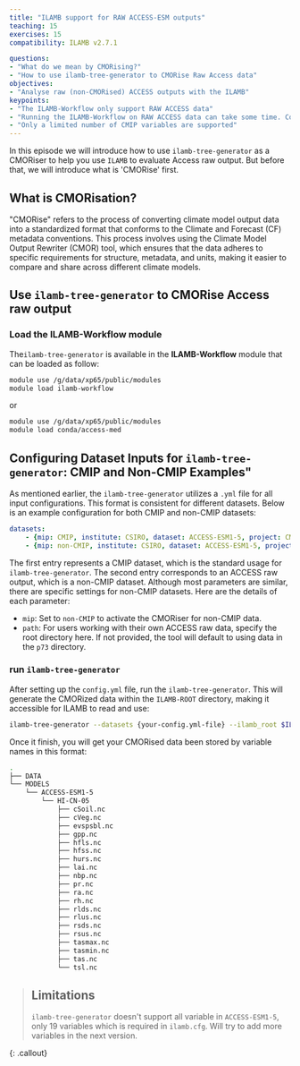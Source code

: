 ```yaml
---
title: "ILAMB support for RAW ACCESS-ESM outputs"
teaching: 15
exercises: 15
compatibility: ILAMB v2.7.1

questions:
- "What do we mean by CMORising?"
- "How to use ilamb-tree-generator to CMORise Raw Access data"
objectives:
- "Analyse raw (non-CMORised) ACCESS outputs with the ILAMB"
keypoints:
- "The ILAMB-Workflow only support RAW ACCESS data"
- "Running the ILAMB-Workflow on RAW ACCESS data can take some time. Consider if it is appropriate for your work"
- "Only a limited number of CMIP variables are supported"
---
```


In this episode we will introduce how to use `ilamb-tree-generator` as a CMORiser to help you use `ILAMB` to evaluate Access raw output. But before that, we will introduce what is 'CMORise' first.

## What is CMORisation?

"CMORise" refers to the process of converting climate model output data into a standardized format that conforms to the Climate and Forecast (CF) metadata conventions. This process involves using the Climate Model Output Rewriter (CMOR) tool, which ensures that the data adheres to specific requirements for structure, metadata, and units, making it easier to compare and share across different climate models.

## Use `ilamb-tree-generator` to CMORise Access raw output

### Load the ILAMB-Workflow module

The`ilamb-tree-generator` is available in the **ILAMB-Workflow** module that can be loaded as follow:

```bash
module use /g/data/xp65/public/modules
module load ilamb-workflow
```
or
```bash
module use /g/data/xp65/public/modules
module load conda/access-med
```

## Configuring Dataset Inputs for `ilamb-tree-generator`: CMIP and Non-CMIP Examples"

As mentioned earlier, the `ilamb-tree-generator` utilizes a `.yml` file for all input configurations. This format is consistent for different datasets. Below is an example configuration for both CMIP and non-CMIP datasets:

```yaml
datasets:
    - {mip: CMIP, institute: CSIRO, dataset: ACCESS-ESM1-5, project: CMIP6, exp: historical, ensemble: r1i1p1f1}
    - {mip: non-CMIP, institute: CSIRO, dataset: ACCESS-ESM1-5, project: CMIP6, exp: HI-CN-05}
```

The first entry represents a CMIP dataset, which is the standard usage for `ilamb-tree-generator`. The second entry corresponds to an ACCESS raw output, which is a non-CMIP dataset. Although most parameters are similar, there are specific settings for non-CMIP datasets. Here are the details of each parameter:

- `mip`: Set to `non-CMIP` to activate the CMORiser for non-CMIP data.
- `path`: For users working with their own ACCESS raw data, specify the root directory here. If not provided, the tool will default to using data in the `p73` directory.

### run `ilamb-tree-generator`

After setting up the `config.yml` file, run the `ilamb-tree-generator`. This will generate the CMORized data within the `ILAMB-ROOT` directory, making it accessible for ILAMB to read and use:

```bash
ilamb-tree-generator --datasets {your-config.yml-file} --ilamb_root $ILAMB_ROOT
```
Once it finish, you will get your CMORised data been stored by variable names in this format:

```bash
.
├── DATA
└── MODELS
    └── ACCESS-ESM1-5
        └── HI-CN-05
            ├── cSoil.nc
            ├── cVeg.nc
            ├── evspsbl.nc
            ├── gpp.nc
            ├── hfls.nc
            ├── hfss.nc
            ├── hurs.nc
            ├── lai.nc
            ├── nbp.nc
            ├── pr.nc
            ├── ra.nc
            ├── rh.nc
            ├── rlds.nc
            ├── rlus.nc
            ├── rsds.nc
            ├── rsus.nc
            ├── tasmax.nc
            ├── tasmin.nc
            ├── tas.nc
            └── tsl.nc
```

> ## Limitations
> `ilamb-tree-generator` doesn't support all variable in `ACCESS-ESM1-5`, only 19 variables which is required in `ilamb.cfg`. Will try to add more variables in the next version.
>
{: .callout}
